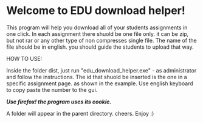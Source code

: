 Welcome to EDU download helper!
=========================================================

This program will help you download all of your students assignments in one click.
In each assignment there shuold be one file only. it can be zip, but not rar or any other type of non compresses single file.
The name of the file should be in english. you should guide the students to upload that way.

HOW TO USE:

Inside the folder dist, just run "edu_download_helper.exe" - as administrator and follow the instructions.
The id that shuold be inserted is the one in a specific assignment page. as shown in the example.
Use english keyboard to copy paste the number to the gui.

***Use firefox! the program uses its cookie.***

A folder will appear in the parent directory. cheers.
Enjoy :)
